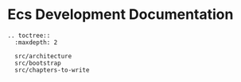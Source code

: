 # Ecs Development Documentation

```eval_rst
.. toctree::
  :maxdepth: 2

  src/architecture
  src/bootstrap
  src/chapters-to-write

```
